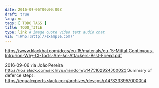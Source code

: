 ```yaml
---
date: 2016-09-06T00:00:00Z
draft: true
lang: en
tags: [ TODO_TAGS ]
title: TODO_TITLE
type: link # image quote video text audio chat
via: "[Who](http://example.com)"
---
```


<https://www.blackhat.com/docs/eu-15/materials/eu-15-Mittal-Continuous-Intrusion-Why-CI-Tools-Are-An-Attackers-Best-Friend.pdf>

2016-09-06 via João Pereira https://ios.slack.com/archives/random/p1473182924000023
Summary of defence steps:
https://equalexperts.slack.com/archives/devops/p1473233997000004



